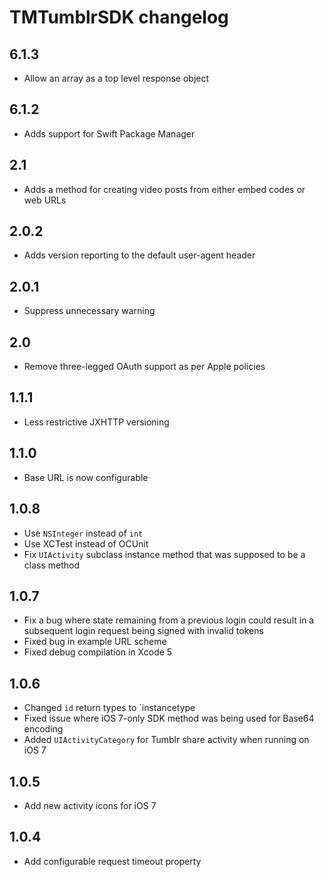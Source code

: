 # TMTumblrSDK changelog

## 6.1.3

* Allow an array as a top level response object

## 6.1.2

* Adds support for Swift Package Manager

## 2.1

* Adds a method for creating video posts from either embed codes or web URLs

## 2.0.2

* Adds version reporting to the default user-agent header

## 2.0.1

* Suppress unnecessary warning

## 2.0

* Remove three-legged OAuth support as per Apple policies

## 1.1.1

* Less restrictive JXHTTP versioning

## 1.1.0

* Base URL is now configurable

## 1.0.8

* Use `NSInteger` instead of `int`
* Use XCTest instead of OCUnit
* Fix `UIActivity` subclass instance method that was supposed to be a class method

## 1.0.7

* Fix a bug where state remaining from a previous login could result in a subsequent login request being signed with invalid tokens
* Fixed bug in example URL scheme
* Fixed debug compilation in Xcode 5

## 1.0.6
* Changed `id` return types to `instancetype
* Fixed issue where iOS 7-only SDK method was being used for Base64 encoding
* Added `UIActivityCategory` for Tumblr share activity when running on iOS 7

## 1.0.5
* Add new activity icons for iOS 7

## 1.0.4
* Add configurable request timeout property
